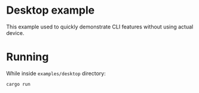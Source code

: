 # Desktop example

This example used to quickly demonstrate CLI features without using actual device.

# Running

While inside `examples/desktop` directory:
```shell
cargo run
```
